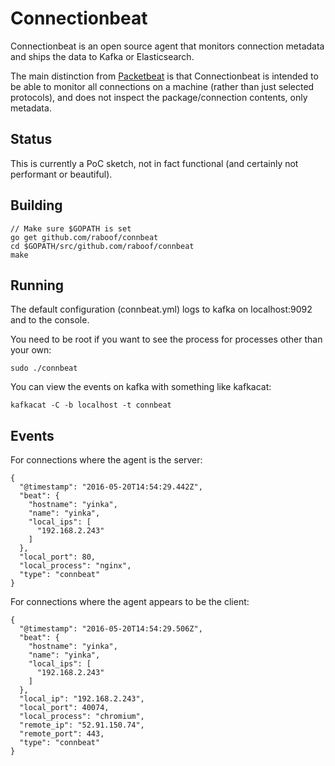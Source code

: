# Connectionbeat

Connectionbeat is an open source agent that monitors connection metadata and
ships the data to Kafka or Elasticsearch.

The main distinction from [Packetbeat](https://www.elastic.co/products/beats/packetbeat)
is that Connectionbeat is intended to be able to monitor all connections on a
machine (rather than just selected protocols), and does not inspect the
package/connection contents, only metadata.

## Status

This is currently a PoC sketch, not in fact functional (and certainly not performant or beautiful).

## Building

    // Make sure $GOPATH is set
    go get github.com/raboof/connbeat
    cd $GOPATH/src/github.com/raboof/connbeat
    make

## Running

The default configuration (connbeat.yml) logs to kafka on localhost:9092 and to the console.

You need to be root if you want to see the process for processes other than your own:

    sudo ./connbeat

You can view the events on kafka with something like kafkacat:

    kafkacat -C -b localhost -t connbeat

## Events

For connections where the agent is the server:

    {
      "@timestamp": "2016-05-20T14:54:29.442Z",
      "beat": {
        "hostname": "yinka",
        "name": "yinka",
        "local_ips": [
          "192.168.2.243"
        ]
      },
      "local_port": 80,
      "local_process": "nginx",
      "type": "connbeat"
    }

For connections where the agent appears to be the client:

    {
      "@timestamp": "2016-05-20T14:54:29.506Z",
      "beat": {
        "hostname": "yinka",
        "name": "yinka",
        "local_ips": [
          "192.168.2.243"
        ]
      },
      "local_ip": "192.168.2.243",
      "local_port": 40074,
      "local_process": "chromium",
      "remote_ip": "52.91.150.74",
      "remote_port": 443,
      "type": "connbeat"
    }
